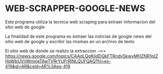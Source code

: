 # WEB-SCRAPPER-GOOGLE-NEWS

Este programa utiliza la tecnica web scraping para extraer informacion del sitio web de google

La finalidad de este programa es extraer las noticias de google news del sitio web de google y escribir las mismas en un archivo de texto 


El sitio web de donde se realizo la extraccion -->> https://news.google.com/topics/CAAqLQgKIidDQkFTRndvSkwyMHZNR1ptZHpWbUVnWmxjeTAwTVRrYUFrRlNLQUFQAQ?hl=es-419&gl=AR&ceid=AR%3Aes-419
